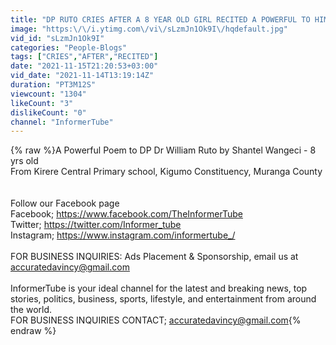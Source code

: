 ```yaml
---
title: "DP RUTO CRIES AFTER A 8 YEAR OLD GIRL RECITED A POWERFUL TO HIM IN MURANGA"
image: "https:\/\/i.ytimg.com\/vi\/sLzmJn1Ok9I\/hqdefault.jpg"
vid_id: "sLzmJn1Ok9I"
categories: "People-Blogs"
tags: ["CRIES","AFTER","RECITED"]
date: "2021-11-15T21:20:53+03:00"
vid_date: "2021-11-14T13:19:14Z"
duration: "PT3M12S"
viewcount: "1304"
likeCount: "3"
dislikeCount: "0"
channel: "InformerTube"
---
```

{% raw %}A Powerful Poem to DP Dr William Ruto by Shantel Wangeci - 8 yrs old<br />From Kirere Central Primary school, Kigumo Constituency, Muranga County<br /><br /><br />Follow our Facebook page <br />Facebook; <a rel="nofollow" target="blank" href="https://www.facebook.com/TheInformerTube">https://www.facebook.com/TheInformerTube</a><br />Twitter; <a rel="nofollow" target="blank" href="https://twitter.com/Informer_tube">https://twitter.com/Informer_tube</a><br />Instagram; <a rel="nofollow" target="blank" href="https://www.instagram.com/informertube_/">https://www.instagram.com/informertube_/</a><br /><br />FOR BUSINESS INQUIRIES: Ads Placement &amp; Sponsorship, email us at accuratedavincy@gmail.com<br /><br />InformerTube is your ideal channel for the latest and breaking news, top stories, politics, business, sports, lifestyle, and entertainment from around the world.<br />FOR BUSINESS INQUIRIES CONTACT; accuratedavincy@gmail.com{% endraw %}
